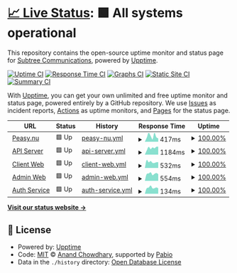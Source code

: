 # [📈 Live Status](https://subtree.github.io/saas-template-upptime): <!--live status--> **🟩 All systems operational**

This repository contains the open-source uptime monitor and status page for [Subtree Communications](http://www.subtree.se), powered by [Upptime](https://github.com/upptime/upptime).

[![Uptime CI](https://github.com/subtree/saas-template-upptime/workflows/Uptime%20CI/badge.svg)](https://github.com/subtree/saas-template-upptime/actions?query=workflow%3A%22Uptime+CI%22)
[![Response Time CI](https://github.com/subtree/saas-template-upptime/workflows/Response%20Time%20CI/badge.svg)](https://github.com/subtree/saas-template-upptime/actions?query=workflow%3A%22Response+Time+CI%22)
[![Graphs CI](https://github.com/subtree/saas-template-upptime/workflows/Graphs%20CI/badge.svg)](https://github.com/subtree/saas-template-upptime/actions?query=workflow%3A%22Graphs+CI%22)
[![Static Site CI](https://github.com/subtree/saas-template-upptime/workflows/Static%20Site%20CI/badge.svg)](https://github.com/subtree/saas-template-upptime/actions?query=workflow%3A%22Static+Site+CI%22)
[![Summary CI](https://github.com/subtree/saas-template-upptime/workflows/Summary%20CI/badge.svg)](https://github.com/subtree/saas-template-upptime/actions?query=workflow%3A%22Summary+CI%22)

With [Upptime](https://upptime.js.org), you can get your own unlimited and free uptime monitor and status page, powered entirely by a GitHub repository. We use [Issues](https://github.com/subtree/saas-template-upptime/issues) as incident reports, [Actions](https://github.com/subtree/saas-template-upptime/actions) as uptime monitors, and [Pages](https://subtree.github.io/saas-template-upptime) for the status page.

<!--start: status pages-->
<!-- This summary is generated by Upptime (https://github.com/upptime/upptime) -->
<!-- Do not edit this manually, your changes will be overwritten -->
<!-- prettier-ignore -->
| URL | Status | History | Response Time | Uptime |
| --- | ------ | ------- | ------------- | ------ |
| <img alt="" src="https://icons.duckduckgo.com/ip3/www.peasy.nu.ico" height="13"> [Peasy.nu](https://www.peasy.nu) | 🟩 Up | [peasy-nu.yml](https://github.com/pal/saas-template-upptime/commits/HEAD/history/peasy-nu.yml) | <details><summary><img alt="Response time graph" src="./graphs/peasy-nu/response-time-week.png" height="20"> 417ms</summary><br><a href="https://pal.github.io/saas-template-upptime/history/peasy-nu"><img alt="Response time 629" src="https://img.shields.io/endpoint?url=https%3A%2F%2Fraw.githubusercontent.com%2Fpal%2Fsaas-template-upptime%2FHEAD%2Fapi%2Fpeasy-nu%2Fresponse-time.json"></a><br><a href="https://pal.github.io/saas-template-upptime/history/peasy-nu"><img alt="24-hour response time 255" src="https://img.shields.io/endpoint?url=https%3A%2F%2Fraw.githubusercontent.com%2Fpal%2Fsaas-template-upptime%2FHEAD%2Fapi%2Fpeasy-nu%2Fresponse-time-day.json"></a><br><a href="https://pal.github.io/saas-template-upptime/history/peasy-nu"><img alt="7-day response time 417" src="https://img.shields.io/endpoint?url=https%3A%2F%2Fraw.githubusercontent.com%2Fpal%2Fsaas-template-upptime%2FHEAD%2Fapi%2Fpeasy-nu%2Fresponse-time-week.json"></a><br><a href="https://pal.github.io/saas-template-upptime/history/peasy-nu"><img alt="30-day response time 629" src="https://img.shields.io/endpoint?url=https%3A%2F%2Fraw.githubusercontent.com%2Fpal%2Fsaas-template-upptime%2FHEAD%2Fapi%2Fpeasy-nu%2Fresponse-time-month.json"></a><br><a href="https://pal.github.io/saas-template-upptime/history/peasy-nu"><img alt="1-year response time 629" src="https://img.shields.io/endpoint?url=https%3A%2F%2Fraw.githubusercontent.com%2Fpal%2Fsaas-template-upptime%2FHEAD%2Fapi%2Fpeasy-nu%2Fresponse-time-year.json"></a></details> | <details><summary><a href="https://pal.github.io/saas-template-upptime/history/peasy-nu">100.00%</a></summary><a href="https://pal.github.io/saas-template-upptime/history/peasy-nu"><img alt="All-time uptime 100.00%" src="https://img.shields.io/endpoint?url=https%3A%2F%2Fraw.githubusercontent.com%2Fpal%2Fsaas-template-upptime%2FHEAD%2Fapi%2Fpeasy-nu%2Fuptime.json"></a><br><a href="https://pal.github.io/saas-template-upptime/history/peasy-nu"><img alt="24-hour uptime 100.00%" src="https://img.shields.io/endpoint?url=https%3A%2F%2Fraw.githubusercontent.com%2Fpal%2Fsaas-template-upptime%2FHEAD%2Fapi%2Fpeasy-nu%2Fuptime-day.json"></a><br><a href="https://pal.github.io/saas-template-upptime/history/peasy-nu"><img alt="7-day uptime 100.00%" src="https://img.shields.io/endpoint?url=https%3A%2F%2Fraw.githubusercontent.com%2Fpal%2Fsaas-template-upptime%2FHEAD%2Fapi%2Fpeasy-nu%2Fuptime-week.json"></a><br><a href="https://pal.github.io/saas-template-upptime/history/peasy-nu"><img alt="30-day uptime 100.00%" src="https://img.shields.io/endpoint?url=https%3A%2F%2Fraw.githubusercontent.com%2Fpal%2Fsaas-template-upptime%2FHEAD%2Fapi%2Fpeasy-nu%2Fuptime-month.json"></a><br><a href="https://pal.github.io/saas-template-upptime/history/peasy-nu"><img alt="1-year uptime 100.00%" src="https://img.shields.io/endpoint?url=https%3A%2F%2Fraw.githubusercontent.com%2Fpal%2Fsaas-template-upptime%2FHEAD%2Fapi%2Fpeasy-nu%2Fuptime-year.json"></a></details>
| <img alt="" src="https://icons.duckduckgo.com/ip3/api.cool-runner-1.subtree.se.ico" height="13"> [API Server](https://api.cool-runner-1.subtree.se/api/health) | 🟩 Up | [api-server.yml](https://github.com/pal/saas-template-upptime/commits/HEAD/history/api-server.yml) | <details><summary><img alt="Response time graph" src="./graphs/api-server/response-time-week.png" height="20"> 1184ms</summary><br><a href="https://pal.github.io/saas-template-upptime/history/api-server"><img alt="Response time 868" src="https://img.shields.io/endpoint?url=https%3A%2F%2Fraw.githubusercontent.com%2Fpal%2Fsaas-template-upptime%2FHEAD%2Fapi%2Fapi-server%2Fresponse-time.json"></a><br><a href="https://pal.github.io/saas-template-upptime/history/api-server"><img alt="24-hour response time 1416" src="https://img.shields.io/endpoint?url=https%3A%2F%2Fraw.githubusercontent.com%2Fpal%2Fsaas-template-upptime%2FHEAD%2Fapi%2Fapi-server%2Fresponse-time-day.json"></a><br><a href="https://pal.github.io/saas-template-upptime/history/api-server"><img alt="7-day response time 1184" src="https://img.shields.io/endpoint?url=https%3A%2F%2Fraw.githubusercontent.com%2Fpal%2Fsaas-template-upptime%2FHEAD%2Fapi%2Fapi-server%2Fresponse-time-week.json"></a><br><a href="https://pal.github.io/saas-template-upptime/history/api-server"><img alt="30-day response time 868" src="https://img.shields.io/endpoint?url=https%3A%2F%2Fraw.githubusercontent.com%2Fpal%2Fsaas-template-upptime%2FHEAD%2Fapi%2Fapi-server%2Fresponse-time-month.json"></a><br><a href="https://pal.github.io/saas-template-upptime/history/api-server"><img alt="1-year response time 868" src="https://img.shields.io/endpoint?url=https%3A%2F%2Fraw.githubusercontent.com%2Fpal%2Fsaas-template-upptime%2FHEAD%2Fapi%2Fapi-server%2Fresponse-time-year.json"></a></details> | <details><summary><a href="https://pal.github.io/saas-template-upptime/history/api-server">100.00%</a></summary><a href="https://pal.github.io/saas-template-upptime/history/api-server"><img alt="All-time uptime 62.68%" src="https://img.shields.io/endpoint?url=https%3A%2F%2Fraw.githubusercontent.com%2Fpal%2Fsaas-template-upptime%2FHEAD%2Fapi%2Fapi-server%2Fuptime.json"></a><br><a href="https://pal.github.io/saas-template-upptime/history/api-server"><img alt="24-hour uptime 100.00%" src="https://img.shields.io/endpoint?url=https%3A%2F%2Fraw.githubusercontent.com%2Fpal%2Fsaas-template-upptime%2FHEAD%2Fapi%2Fapi-server%2Fuptime-day.json"></a><br><a href="https://pal.github.io/saas-template-upptime/history/api-server"><img alt="7-day uptime 100.00%" src="https://img.shields.io/endpoint?url=https%3A%2F%2Fraw.githubusercontent.com%2Fpal%2Fsaas-template-upptime%2FHEAD%2Fapi%2Fapi-server%2Fuptime-week.json"></a><br><a href="https://pal.github.io/saas-template-upptime/history/api-server"><img alt="30-day uptime 62.68%" src="https://img.shields.io/endpoint?url=https%3A%2F%2Fraw.githubusercontent.com%2Fpal%2Fsaas-template-upptime%2FHEAD%2Fapi%2Fapi-server%2Fuptime-month.json"></a><br><a href="https://pal.github.io/saas-template-upptime/history/api-server"><img alt="1-year uptime 62.68%" src="https://img.shields.io/endpoint?url=https%3A%2F%2Fraw.githubusercontent.com%2Fpal%2Fsaas-template-upptime%2FHEAD%2Fapi%2Fapi-server%2Fuptime-year.json"></a></details>
| <img alt="" src="https://icons.duckduckgo.com/ip3/client.cool-runner-1.subtree.se.ico" height="13"> [Client Web](https://client.cool-runner-1.subtree.se/) | 🟩 Up | [client-web.yml](https://github.com/pal/saas-template-upptime/commits/HEAD/history/client-web.yml) | <details><summary><img alt="Response time graph" src="./graphs/client-web/response-time-week.png" height="20"> 532ms</summary><br><a href="https://pal.github.io/saas-template-upptime/history/client-web"><img alt="Response time 552" src="https://img.shields.io/endpoint?url=https%3A%2F%2Fraw.githubusercontent.com%2Fpal%2Fsaas-template-upptime%2FHEAD%2Fapi%2Fclient-web%2Fresponse-time.json"></a><br><a href="https://pal.github.io/saas-template-upptime/history/client-web"><img alt="24-hour response time 508" src="https://img.shields.io/endpoint?url=https%3A%2F%2Fraw.githubusercontent.com%2Fpal%2Fsaas-template-upptime%2FHEAD%2Fapi%2Fclient-web%2Fresponse-time-day.json"></a><br><a href="https://pal.github.io/saas-template-upptime/history/client-web"><img alt="7-day response time 532" src="https://img.shields.io/endpoint?url=https%3A%2F%2Fraw.githubusercontent.com%2Fpal%2Fsaas-template-upptime%2FHEAD%2Fapi%2Fclient-web%2Fresponse-time-week.json"></a><br><a href="https://pal.github.io/saas-template-upptime/history/client-web"><img alt="30-day response time 552" src="https://img.shields.io/endpoint?url=https%3A%2F%2Fraw.githubusercontent.com%2Fpal%2Fsaas-template-upptime%2FHEAD%2Fapi%2Fclient-web%2Fresponse-time-month.json"></a><br><a href="https://pal.github.io/saas-template-upptime/history/client-web"><img alt="1-year response time 552" src="https://img.shields.io/endpoint?url=https%3A%2F%2Fraw.githubusercontent.com%2Fpal%2Fsaas-template-upptime%2FHEAD%2Fapi%2Fclient-web%2Fresponse-time-year.json"></a></details> | <details><summary><a href="https://pal.github.io/saas-template-upptime/history/client-web">100.00%</a></summary><a href="https://pal.github.io/saas-template-upptime/history/client-web"><img alt="All-time uptime 100.00%" src="https://img.shields.io/endpoint?url=https%3A%2F%2Fraw.githubusercontent.com%2Fpal%2Fsaas-template-upptime%2FHEAD%2Fapi%2Fclient-web%2Fuptime.json"></a><br><a href="https://pal.github.io/saas-template-upptime/history/client-web"><img alt="24-hour uptime 100.00%" src="https://img.shields.io/endpoint?url=https%3A%2F%2Fraw.githubusercontent.com%2Fpal%2Fsaas-template-upptime%2FHEAD%2Fapi%2Fclient-web%2Fuptime-day.json"></a><br><a href="https://pal.github.io/saas-template-upptime/history/client-web"><img alt="7-day uptime 100.00%" src="https://img.shields.io/endpoint?url=https%3A%2F%2Fraw.githubusercontent.com%2Fpal%2Fsaas-template-upptime%2FHEAD%2Fapi%2Fclient-web%2Fuptime-week.json"></a><br><a href="https://pal.github.io/saas-template-upptime/history/client-web"><img alt="30-day uptime 100.00%" src="https://img.shields.io/endpoint?url=https%3A%2F%2Fraw.githubusercontent.com%2Fpal%2Fsaas-template-upptime%2FHEAD%2Fapi%2Fclient-web%2Fuptime-month.json"></a><br><a href="https://pal.github.io/saas-template-upptime/history/client-web"><img alt="1-year uptime 100.00%" src="https://img.shields.io/endpoint?url=https%3A%2F%2Fraw.githubusercontent.com%2Fpal%2Fsaas-template-upptime%2FHEAD%2Fapi%2Fclient-web%2Fuptime-year.json"></a></details>
| <img alt="" src="https://icons.duckduckgo.com/ip3/admin.cool-runner-1.subtree.se.ico" height="13"> [Admin Web](https://admin.cool-runner-1.subtree.se/) | 🟩 Up | [admin-web.yml](https://github.com/pal/saas-template-upptime/commits/HEAD/history/admin-web.yml) | <details><summary><img alt="Response time graph" src="./graphs/admin-web/response-time-week.png" height="20"> 554ms</summary><br><a href="https://pal.github.io/saas-template-upptime/history/admin-web"><img alt="Response time 560" src="https://img.shields.io/endpoint?url=https%3A%2F%2Fraw.githubusercontent.com%2Fpal%2Fsaas-template-upptime%2FHEAD%2Fapi%2Fadmin-web%2Fresponse-time.json"></a><br><a href="https://pal.github.io/saas-template-upptime/history/admin-web"><img alt="24-hour response time 521" src="https://img.shields.io/endpoint?url=https%3A%2F%2Fraw.githubusercontent.com%2Fpal%2Fsaas-template-upptime%2FHEAD%2Fapi%2Fadmin-web%2Fresponse-time-day.json"></a><br><a href="https://pal.github.io/saas-template-upptime/history/admin-web"><img alt="7-day response time 554" src="https://img.shields.io/endpoint?url=https%3A%2F%2Fraw.githubusercontent.com%2Fpal%2Fsaas-template-upptime%2FHEAD%2Fapi%2Fadmin-web%2Fresponse-time-week.json"></a><br><a href="https://pal.github.io/saas-template-upptime/history/admin-web"><img alt="30-day response time 560" src="https://img.shields.io/endpoint?url=https%3A%2F%2Fraw.githubusercontent.com%2Fpal%2Fsaas-template-upptime%2FHEAD%2Fapi%2Fadmin-web%2Fresponse-time-month.json"></a><br><a href="https://pal.github.io/saas-template-upptime/history/admin-web"><img alt="1-year response time 560" src="https://img.shields.io/endpoint?url=https%3A%2F%2Fraw.githubusercontent.com%2Fpal%2Fsaas-template-upptime%2FHEAD%2Fapi%2Fadmin-web%2Fresponse-time-year.json"></a></details> | <details><summary><a href="https://pal.github.io/saas-template-upptime/history/admin-web">100.00%</a></summary><a href="https://pal.github.io/saas-template-upptime/history/admin-web"><img alt="All-time uptime 100.00%" src="https://img.shields.io/endpoint?url=https%3A%2F%2Fraw.githubusercontent.com%2Fpal%2Fsaas-template-upptime%2FHEAD%2Fapi%2Fadmin-web%2Fuptime.json"></a><br><a href="https://pal.github.io/saas-template-upptime/history/admin-web"><img alt="24-hour uptime 100.00%" src="https://img.shields.io/endpoint?url=https%3A%2F%2Fraw.githubusercontent.com%2Fpal%2Fsaas-template-upptime%2FHEAD%2Fapi%2Fadmin-web%2Fuptime-day.json"></a><br><a href="https://pal.github.io/saas-template-upptime/history/admin-web"><img alt="7-day uptime 100.00%" src="https://img.shields.io/endpoint?url=https%3A%2F%2Fraw.githubusercontent.com%2Fpal%2Fsaas-template-upptime%2FHEAD%2Fapi%2Fadmin-web%2Fuptime-week.json"></a><br><a href="https://pal.github.io/saas-template-upptime/history/admin-web"><img alt="30-day uptime 100.00%" src="https://img.shields.io/endpoint?url=https%3A%2F%2Fraw.githubusercontent.com%2Fpal%2Fsaas-template-upptime%2FHEAD%2Fapi%2Fadmin-web%2Fuptime-month.json"></a><br><a href="https://pal.github.io/saas-template-upptime/history/admin-web"><img alt="1-year uptime 100.00%" src="https://img.shields.io/endpoint?url=https%3A%2F%2Fraw.githubusercontent.com%2Fpal%2Fsaas-template-upptime%2FHEAD%2Fapi%2Fadmin-web%2Fuptime-year.json"></a></details>
| <img alt="" src="https://icons.duckduckgo.com/ip3/api.cool-runner-1.subtree.se.ico" height="13"> [Auth Service](https://api.cool-runner-1.subtree.se/api/auth/ok) | 🟩 Up | [auth-service.yml](https://github.com/pal/saas-template-upptime/commits/HEAD/history/auth-service.yml) | <details><summary><img alt="Response time graph" src="./graphs/auth-service/response-time-week.png" height="20"> 134ms</summary><br><a href="https://pal.github.io/saas-template-upptime/history/auth-service"><img alt="Response time 140" src="https://img.shields.io/endpoint?url=https%3A%2F%2Fraw.githubusercontent.com%2Fpal%2Fsaas-template-upptime%2FHEAD%2Fapi%2Fauth-service%2Fresponse-time.json"></a><br><a href="https://pal.github.io/saas-template-upptime/history/auth-service"><img alt="24-hour response time 119" src="https://img.shields.io/endpoint?url=https%3A%2F%2Fraw.githubusercontent.com%2Fpal%2Fsaas-template-upptime%2FHEAD%2Fapi%2Fauth-service%2Fresponse-time-day.json"></a><br><a href="https://pal.github.io/saas-template-upptime/history/auth-service"><img alt="7-day response time 134" src="https://img.shields.io/endpoint?url=https%3A%2F%2Fraw.githubusercontent.com%2Fpal%2Fsaas-template-upptime%2FHEAD%2Fapi%2Fauth-service%2Fresponse-time-week.json"></a><br><a href="https://pal.github.io/saas-template-upptime/history/auth-service"><img alt="30-day response time 140" src="https://img.shields.io/endpoint?url=https%3A%2F%2Fraw.githubusercontent.com%2Fpal%2Fsaas-template-upptime%2FHEAD%2Fapi%2Fauth-service%2Fresponse-time-month.json"></a><br><a href="https://pal.github.io/saas-template-upptime/history/auth-service"><img alt="1-year response time 140" src="https://img.shields.io/endpoint?url=https%3A%2F%2Fraw.githubusercontent.com%2Fpal%2Fsaas-template-upptime%2FHEAD%2Fapi%2Fauth-service%2Fresponse-time-year.json"></a></details> | <details><summary><a href="https://pal.github.io/saas-template-upptime/history/auth-service">100.00%</a></summary><a href="https://pal.github.io/saas-template-upptime/history/auth-service"><img alt="All-time uptime 100.00%" src="https://img.shields.io/endpoint?url=https%3A%2F%2Fraw.githubusercontent.com%2Fpal%2Fsaas-template-upptime%2FHEAD%2Fapi%2Fauth-service%2Fuptime.json"></a><br><a href="https://pal.github.io/saas-template-upptime/history/auth-service"><img alt="24-hour uptime 100.00%" src="https://img.shields.io/endpoint?url=https%3A%2F%2Fraw.githubusercontent.com%2Fpal%2Fsaas-template-upptime%2FHEAD%2Fapi%2Fauth-service%2Fuptime-day.json"></a><br><a href="https://pal.github.io/saas-template-upptime/history/auth-service"><img alt="7-day uptime 100.00%" src="https://img.shields.io/endpoint?url=https%3A%2F%2Fraw.githubusercontent.com%2Fpal%2Fsaas-template-upptime%2FHEAD%2Fapi%2Fauth-service%2Fuptime-week.json"></a><br><a href="https://pal.github.io/saas-template-upptime/history/auth-service"><img alt="30-day uptime 100.00%" src="https://img.shields.io/endpoint?url=https%3A%2F%2Fraw.githubusercontent.com%2Fpal%2Fsaas-template-upptime%2FHEAD%2Fapi%2Fauth-service%2Fuptime-month.json"></a><br><a href="https://pal.github.io/saas-template-upptime/history/auth-service"><img alt="1-year uptime 100.00%" src="https://img.shields.io/endpoint?url=https%3A%2F%2Fraw.githubusercontent.com%2Fpal%2Fsaas-template-upptime%2FHEAD%2Fapi%2Fauth-service%2Fuptime-year.json"></a></details>

<!--end: status pages-->

[**Visit our status website →**](https://subtree.github.io/saas-template-upptime)

## 📄 License

- Powered by: [Upptime](https://github.com/upptime/upptime)
- Code: [MIT](./LICENSE) © [Anand Chowdhary](https://anandchowdhary.com), supported by [Pabio](https://pabio.com)
- Data in the `./history` directory: [Open Database License](https://opendatacommons.org/licenses/odbl/1-0/)
